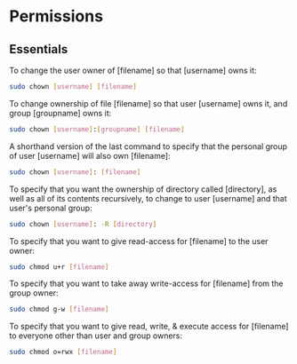 # Permissions 
## Essentials 

To change the user owner of [filename] 
so that [username] owns it:
```bash
sudo chown [username] [filename]
```
To change ownership of file [filename] 
so that user [username] owns it,
and group [groupname] owns it:
```bash
sudo chown [username]:[groupname] [filename]
```
A shorthand version of the last command to specify
that the personal group of user [username] will 
also own [filename]:
```bash
sudo chown [username]: [filename]
```
To specify that you want the ownership of directory
called [directory], as well as all of its contents
recursively, to change to user [username] and that 
user's personal group:
```bash
sudo chown [username]: -R [directory]
```
To specify that you want to give read-access for 
[filename] to the user owner:
```bash
sudo chmod u+r [filename]
```
To specify that you want to take away write-access for
[filename] from the group owner:
```bash
sudo chmod g-w [filename]
```
To specify that you want to give read, write, & execute 
access for [filename] to everyone other than user and group
owners:
```bash	
sudo chmod o=rwx [filename]
```

